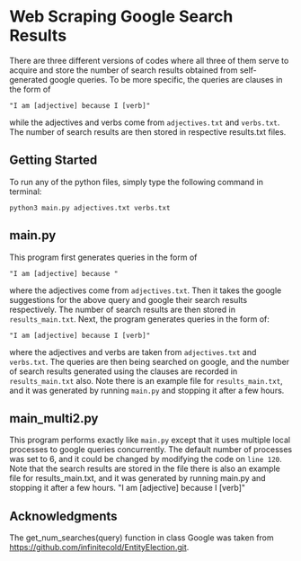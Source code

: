 # Web Scraping Google Search Results

There are three different versions of codes where all three of them serve to acquire and store the number of search results obtained from self-generated google queries. To be more specific, the queries are clauses in the form of 

```
"I am [adjective] because I [verb]" 
```

while the adjectives and verbs come from ```adjectives.txt``` and ```verbs.txt```. The number of search results are then stored in respective results.txt files.

## Getting Started

To run any of the python files, simply type the following command in terminal:

```
python3 main.py adjectives.txt verbs.txt
```

## main.py

This program first generates queries in the form of

```
"I am [adjective] because "
```

where the adjectives come from ```adjectives.txt```. Then it takes the google suggestions for the above query and google their search results respectively. The number of search results are then stored in ```results_main.txt```. Next, the program generates queries in the form of:

```
"I am [adjective] because I [verb]" 
```

where the adjectives and verbs are taken from ```adjectives.txt``` and ```verbs.txt```. The queries are then being searched on google, and the number of search results generated using the clauses are recorded in ```results_main.txt``` also. Note there is an example file for ```results_main.txt```, and it was generated by running ```main.py``` and stopping it after a few hours.

## main_multi2.py

This program performs exactly like ```main.py``` except that it uses multiple local processes to google queries concurrently. The default number of processes was set to 6, and it could be changed by modifying the code on ```line 120```. Note that the search results are stored in the file there is also an example file for results_main.txt, and it was generated by running main.py and stopping it after a few hours.
"I am [adjective] because I [verb]" 




## Acknowledgments

The get_num_searches(query) function in class Google was taken from https://github.com/infinitecold/EntityElection.git.
